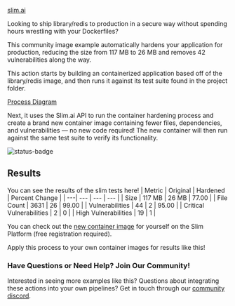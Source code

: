 
[slim.ai](imgs/slim.ai.png)

Looking to ship library/redis to production in a secure way without spending hours wrestling with your Dockerfiles? 

This community image example automatically hardens your application for production, reducing the size from 117 MB to 26 MB and removes 42 vulnerabilities along the way. 

This action starts by building an containerized application based off of the library/redis image, and then runs it against its test suite found in the project folder.

[Process Diagram](process.png)

Next, it uses the Slim.ai API to run the container hardening process and create a brand new container image containing fewer files, dependencies, and vulnerabilities — no new code required! The new container will then run against the same test suite to verify its functionality.

![status-badge](https://img.shields.io/badge/Build-Passing-green.svg)

## Results

You can see the results of the slim tests here!
| Metric | Original | Hardened | Percent Change | 
| ---| --- | --- | --- | 
| Size | 117 MB | 26 MB | 77.00 | 
| File Count | 3631 | 26 | 99.00 | 
| Vulnerabilities | 44 | 2 | 95.00 | 
| Critical Vulnerabilities | 2 | 0 | 
| High Vulnerabilities | 19 | 1 | 


You can check out the [new container image](https://portal.slim.dev/home/xray/dockerhub:%2F%2Fdockerhub.public%2Ffocaloiddev%2Fredis:latest.slimxx#explorer) for yourself on the Slim Platform (free registration required). 

Apply this process to your own container images for results like this!

### Have Questions or Need Help? Join Our  Community!

Interested in seeing more examples like this? Questions about integrating these actions into your own pipelines? Get in touch through our [community discord](https://discord.com/invite/uBttmfyYNB).
